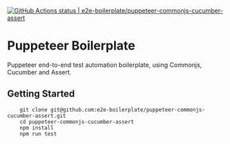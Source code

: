[![GitHub Actions status | e2e-boilerplate/puppeteer-commonjs-cucumber-assert](https://github.com/e2e-boilerplate/puppeteer-commonjs-cucumber-assert/workflows/puppeteer-commonjs-cucumber-assert/badge.svg)](https://github.com/e2e-boilerplate/puppeteer-commonjs-cucumber-assert/actions?workflow=puppeteer-commonjs-cucumber-assert)

# Puppeteer Boilerplate

Puppeteer end-to-end test automation boilerplate, using Commonjs, Cucumber and Assert.

## Getting Started

    	git clone git@github.com:e2e-boilerplate/puppeteer-commonjs-cucumber-assert.git
    	cd puppeteer-commonjs-cucumber-assert
    	npm install
    	npm run test
